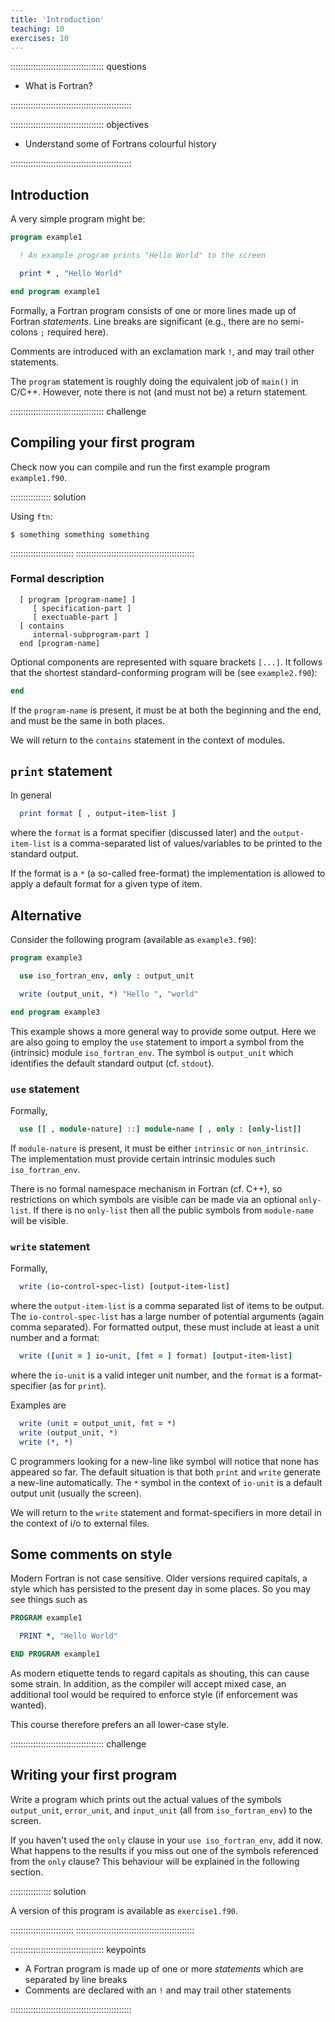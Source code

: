 ```yaml
---
title: 'Introduction'
teaching: 10
exercises: 10
---
```


::::::::::::::::::::::::::::::::::::: questions

- What is Fortran?

::::::::::::::::::::::::::::::::::::::::::::::::

::::::::::::::::::::::::::::::::::::: objectives

- Understand some of Fortrans colourful history

::::::::::::::::::::::::::::::::::::::::::::::::

## Introduction
A very simple program might be:

```fortran
program example1

  ! An example program prints "Hello World" to the screen

  print * , "Hello World"

end program example1
```

Formally, a Fortran program consists of one or more lines made up of
Fortran _statements_. Line breaks are significant (e.g., there are
no semi-colons `;` required here).

Comments are introduced with an exclamation mark `!`, and may trail
other statements.

The `program` statement is roughly doing the equivalent job of `main()`
in C/C++. However, note there is not (and must not be) a return statement.

::::::::::::::::::::::::::::::::::::: challenge

## Compiling your first program

Check now you can compile and run the first example program `example1.f90`.

:::::::::::::::: solution

Using `ftn`:

```shell
$ something something something
```

:::::::::::::::::::::::::
:::::::::::::::::::::::::::::::::::::::::::::::

### Formal description

```
  [ program [program-name] ]
     [ specification-part ]
     [ exectuable-part ]
  [ contains
     internal-subprogram-part ]
  end [program-name]
```

Optional components are represented with square brackets `[...]`. It
follows that the shortest standard-conforming program will be (see
`example2.f90`):

```fortran
end
```

If the `program-name` is present, it must be at both the beginning and
the end, and must be the same in both places.

We will return to the `contains` statement in the context of modules.

## `print` statement

In general

```fortran
  print format [ , output-item-list ]
```

where the `format` is a format specifier (discussed later) and the
`output-item-list` is a comma-separated list of values/variables
to be printed to the standard output.

If the format is a  `*` (a so-called free-format) the implementation
is allowed to apply a default format for a given type of item.


## Alternative

Consider the following program (available as `example3.f90`):

```fortran
program example3

  use iso_fortran_env, only : output_unit

  write (output_unit, *) "Hello ", "world"

end program example3
```

This example shows a more general way to provide some output. Here we are
also going to employ the `use` statement to import a symbol from the
(intrinsic) module `iso_fortran_env`. The symbol is `output_unit` which
identifies the default standard output (cf. `stdout`).


### `use` statement

Formally,

```fortran
  use [[ , module-nature] ::] module-name [ , only : [only-list]]
```

If `module-nature` is present, it must be either `intrinsic` or
`non_intrinsic`. The implementation must provide certain intrinsic
modules such `iso_fortran_env`.

There is no formal namespace mechanism in Fortran (cf. C++), so
restrictions on which symbols are visible can be made via an optional
`only-list`. If there is no `only-list` then all the public symbols
from `module-name` will be visible.


### `write` statement

Formally,

```fortran
  write (io-control-spec-list) [output-item-list]
```

where the `output-item-list` is a comma separated list of items to
be output. The `io-control-spec-list` has a large number of potential
arguments (again comma separated). For formatted output, these must
include at least a unit number and a format:

```fortran
  write ([unit = ] io-unit, [fmt = ] format) [output-item-list]
```

where the `io-unit` is a valid integer unit number, and the `format`
is a format-specifier (as for `print`).

Examples are

```fortran
  write (unit = output_unit, fmt = *)
  write (output_unit, *)
  write (*, *)
```

C programmers looking for a new-line like symbol will notice that none
has appeared so far. The default situation is that both `print` and
`write` generate a new-line automatically. The `*` symbol in the context
of `io-unit` is a default output unit (usually the screen).

We will return to the `write` statement and format-specifiers in more
detail in the context of i/o to external files.

## Some comments on style

Modern Fortran is not case sensitive. Older versions required capitals,
a style which has persisted to the present day in some places. So you
may see things such as

```fortran
PROGRAM example1

  PRINT *, "Hello World"

END PROGRAM example1
```

As modern etiquette tends to regard capitals as shouting, this can cause
some strain. In addition, as the compiler will accept mixed
case, an additional tool would be required to enforce style (if
enforcement was wanted).

This course therefore prefers an all lower-case style.

::::::::::::::::::::::::::::::::::::: challenge

## Writing your first program

Write a program which prints out the actual values of the symbols
`output_unit`, `error_unit`, and `input_unit`
(all from `iso_fortran_env`) to the screen.

If you haven't used the `only` clause in your `use iso_fortran_env`,
add it now. What happens to the results if you miss out one of the
symbols referenced from the `only` clause? This behaviour will be
explained in the following section.

:::::::::::::::: solution

A version of this program is available as `exercise1.f90`.

:::::::::::::::::::::::::
:::::::::::::::::::::::::::::::::::::::::::::::

::::::::::::::::::::::::::::::::::::: keypoints 

- A Fortran program is made up of one or more _statements_ which are separated by line breaks
- Comments are declared with an `!` and may trail other statements

::::::::::::::::::::::::::::::::::::::::::::::::

